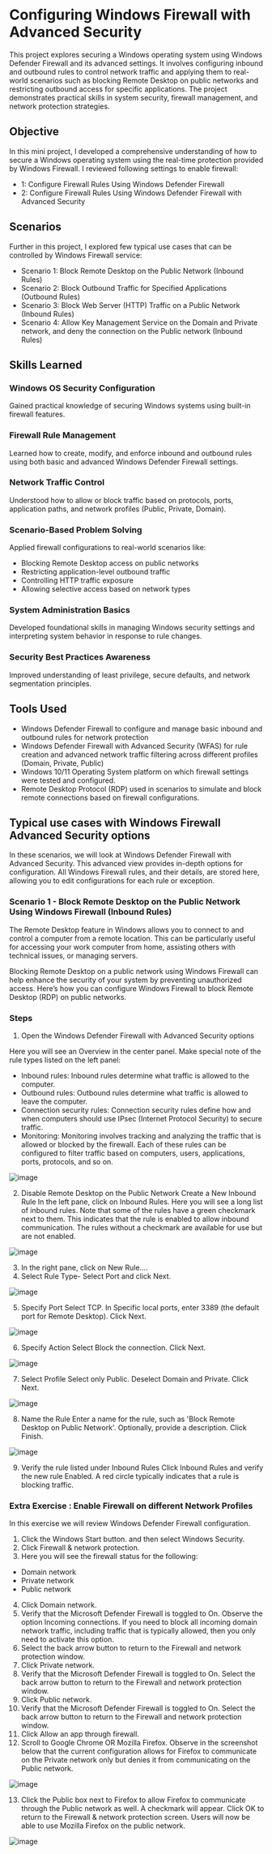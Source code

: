 # Configuring Windows Firewall with Advanced Security
This project explores securing a Windows operating system using Windows Defender Firewall and its advanced settings. It involves configuring inbound and outbound rules to control network traffic and applying them to real-world scenarios such as blocking Remote Desktop on public networks and restricting outbound access for specific applications. The project demonstrates practical skills in system security, firewall management, and network protection strategies.

## Objective

In this mini project, I developed a comprehensive understanding of how to secure a Windows operating system using the real-time protection provided by Windows Firewall.
I reviewed following settings to enable firewall:

- 1: Configure Firewall Rules Using Windows Defender Firewall
- 2: Configure Firewall Rules Using Windows Defender Firewall with Advanced Security

## Scenarios

Further in this project, I explored few typical use cases that can be controlled by Windows Firewall service:

- Scenario 1: Block Remote Desktop on the Public Network (Inbound Rules)
- Scenario 2: Block Outbound Traffic for Specified Applications (Outbound Rules)
- Scenario 3: Block Web Server (HTTP) Traffic on a Public Network (Inbound Rules)
- Scenario 4: Allow Key Management Service on the Domain and Private network, and deny the connection on the Public network (Inbound Rules)

## Skills Learned

### Windows OS Security Configuration
Gained practical knowledge of securing Windows systems using built-in firewall features.

### Firewall Rule Management
Learned how to create, modify, and enforce inbound and outbound rules using both basic and advanced Windows Defender Firewall settings.

### Network Traffic Control
Understood how to allow or block traffic based on protocols, ports, application paths, and network profiles (Public, Private, Domain).

### Scenario-Based Problem Solving
Applied firewall configurations to real-world scenarios like:
- Blocking Remote Desktop access on public networks
- Restricting application-level outbound traffic
- Controlling HTTP traffic exposure
- Allowing selective access based on network types

### System Administration Basics
Developed foundational skills in managing Windows security settings and interpreting system behavior in response to rule changes.

### Security Best Practices Awareness
Improved understanding of least privilege, secure defaults, and network segmentation principles.

## Tools Used

- Windows Defender Firewall to configure and manage basic inbound and outbound rules for network protection
- Windows Defender Firewall with Advanced Security (WFAS) for rule creation and advanced network traffic filtering across different profiles (Domain, Private, Public)
- Windows 10/11 Operating System platform on which firewall settings were tested and configured.
- Remote Desktop Protocol (RDP) used in scenarios to simulate and block remote connections based on firewall configurations.

## Typical use cases with Windows Firewall Advanced Security options

In these scenarios, we will look at Windows Defender Firewall with Advanced Security. This advanced view provides in-depth options for configuration. All Windows Firewall rules, and their details, are stored here, allowing you to edit configurations for each rule or exception.

### Scenario 1 - Block Remote Desktop on the Public Network Using Windows Firewall (Inbound Rules)

The Remote Desktop feature in Windows allows you to connect to and control a computer from a remote location. This can be particularly useful for accessing your work computer from home, assisting others with technical issues, or managing servers.

Blocking Remote Desktop on a public network using Windows Firewall can help enhance the security of your system by preventing unauthorized access. Here’s how you can configure Windows Firewall to block Remote Desktop (RDP) on public networks.

### Steps

1. Open the Windows Defender Firewall with Advanced Security options

Here you will see an Overview in the center panel. Make special note of the rule types listed on the left panel:
- Inbound rules: Inbound rules determine what traffic is allowed to the computer.
- Outbound rules: Outbound rules determine what traffic is allowed to leave the computer.
- Connection security rules: Connection security rules define how and when computers should use IPsec (Internet Protocol Security) to secure traffic.
- Monitoring: Monitoring involves tracking and analyzing the traffic that is allowed or blocked by the firewall.
Each of these rules can be configured to filter traffic based on computers, users, applications, ports, protocols, and so on.

![image](https://github.com/user-attachments/assets/b93cc6e5-774d-4425-8fbd-24578ea638a1)

2. Disable Remote Desktop on the Public Network
Create a New Inbound Rule
In the left pane, click on Inbound Rules.
Here you will see a long list of inbound rules. Note that some of the rules have a green checkmark next to them. This indicates that the rule is enabled to allow inbound communication. The rules without a checkmark are available for use but are not enabled.

![image](https://github.com/user-attachments/assets/bf91546f-9474-4742-a78a-5647b72b3af5)

3. In the right pane, click on New Rule….
4. Select Rule Type- Select Port and click Next.

![image](https://github.com/user-attachments/assets/3ec0cb3e-b2ad-4e05-be30-fa9eaf8e1dbd)

5. Specify Port
Select TCP.
In Specific local ports, enter 3389 (the default port for Remote Desktop).
Click Next.

![image](https://github.com/user-attachments/assets/12fce46e-7860-41e9-89d1-59fdbadc0b7d)

6. Specify Action
Select Block the connection.
Click Next.

![image](https://github.com/user-attachments/assets/5a78f4a1-eeae-4af4-a7d7-943b0264e933)

7. Select Profile
Select only Public.
Deselect Domain and Private.
Click Next.

![image](https://github.com/user-attachments/assets/79399e09-2764-425b-b55f-814bd8c347d2)

8. Name the Rule
Enter a name for the rule, such as 'Block Remote Desktop on Public Network'.
Optionally, provide a description.
Click Finish.

![image](https://github.com/user-attachments/assets/e1a7a684-d141-4e0c-b51b-8e8179b80ac8)

9. Verify the rule listed under Inbound Rules
Click Inbound Rules and verify the new rule Enabled. A red circle typically indicates that a rule is blocking traffic.

### Extra Exercise : Enable Firewall on different Network Profiles

In this exercise we will review Windows Defender Firewall configuration.

1. Click the Windows Start button. and then select Windows Security.
2. Click Firewall & network protection.
3. Here you will see the firewall status for the following:
- Domain network
- Private network
- Public network
4. Click Domain network.
5. Verify that the Microsoft Defender Firewall is toggled to On.
Observe the option Incoming connections. If you need to block all incoming domain network traffic, including traffic that is typically allowed, then you only need to activate this option.
6. Select the back arrow button to return to the Firewall and network protection window.
7. Click Private network.
8. Verify that the Microsoft Defender Firewall is toggled to On.
Select the back arrow button to return to the Firewall and network protection window.
9. Click Public network.
10. Verify that the Microsoft Defender Firewall is toggled to On.
Select the back arrow button to return to the Firewall and network protection window.
11. Click Allow an app through firewall.
12. Scroll to Google Chrome OR Mozilla Firefox. Observe in the screenshot below that the current configuration allows for Firefox to communicate on the Private network only but denies it from communicating on the Public network.
  
![image](https://github.com/user-attachments/assets/1c01b295-f65a-4624-9590-0b406f177eb7)

13. Click the Public box next to Firefox to allow Firefox to communicate through the Public network as well. A checkmark will appear. Click OK to return to the Firewall & network protection screen. Users will now be able to use Mozilla Firefox on the public network.

![image](https://github.com/user-attachments/assets/bb8dd117-7fd1-4eb0-8203-4f560f01419b)
















